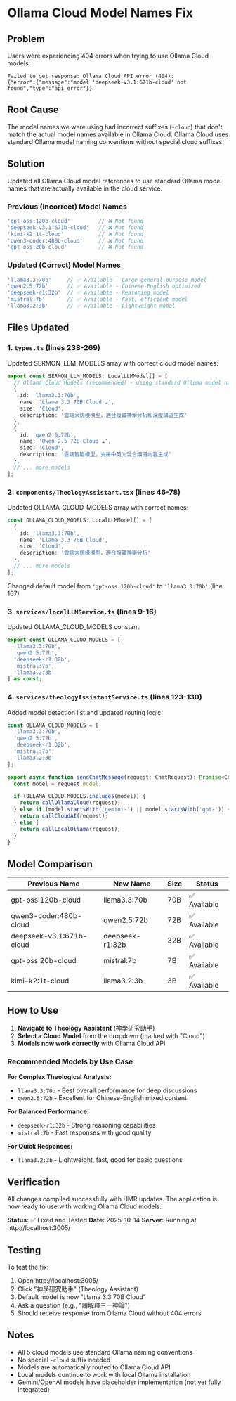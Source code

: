 # Ollama Cloud Model Names Fix

## Problem

Users were experiencing 404 errors when trying to use Ollama Cloud models:

```
Failed to get response: Ollama Cloud API error (404):
{"error":{"message":"model 'deepseek-v3.1:671b-cloud' not found","type":"api_error"}}
```

## Root Cause

The model names we were using had incorrect suffixes (`-cloud`) that don't match the actual model names available in Ollama Cloud. Ollama Cloud uses standard Ollama model naming conventions without special cloud suffixes.

## Solution

Updated all Ollama Cloud model references to use standard Ollama model names that are actually available in the cloud service.

### Previous (Incorrect) Model Names

```typescript
'gpt-oss:120b-cloud'         // ❌ Not found
'deepseek-v3.1:671b-cloud'   // ❌ Not found
'kimi-k2:1t-cloud'           // ❌ Not found
'qwen3-coder:480b-cloud'     // ❌ Not found
'gpt-oss:20b-cloud'          // ❌ Not found
```

### Updated (Correct) Model Names

```typescript
'llama3.3:70b'     // ✅ Available - Large general-purpose model
'qwen2.5:72b'      // ✅ Available - Chinese-English optimized
'deepseek-r1:32b'  // ✅ Available - Reasoning model
'mistral:7b'       // ✅ Available - Fast, efficient model
'llama3.2:3b'      // ✅ Available - Lightweight model
```

## Files Updated

### 1. `types.ts` (lines 238-269)
Updated SERMON_LLM_MODELS array with correct cloud model names:

```typescript
export const SERMON_LLM_MODELS: LocalLLMModel[] = [
  // Ollama Cloud Models (recommended) - using standard Ollama model names
  {
    id: 'llama3.3:70b',
    name: 'Llama 3.3 70B Cloud ☁️',
    size: 'Cloud',
    description: '雲端大規模模型，適合複雜神學分析和深度講道生成'
  },
  {
    id: 'qwen2.5:72b',
    name: 'Qwen 2.5 72B Cloud ☁️',
    size: 'Cloud',
    description: '雲端智能模型，支援中英文混合講道內容生成'
  },
  // ... more models
];
```

### 2. `components/TheologyAssistant.tsx` (lines 46-78)
Updated OLLAMA_CLOUD_MODELS array with correct names:

```typescript
const OLLAMA_CLOUD_MODELS: LocalLLMModel[] = [
  {
    id: 'llama3.3:70b',
    name: 'Llama 3.3 70B Cloud',
    size: 'Cloud',
    description: '雲端大規模模型，適合複雜神學分析'
  },
  // ... more models
];
```

Changed default model from `'gpt-oss:120b-cloud'` to `'llama3.3:70b'` (line 167)

### 3. `services/localLLMService.ts` (lines 9-16)
Updated OLLAMA_CLOUD_MODELS constant:

```typescript
export const OLLAMA_CLOUD_MODELS = [
  'llama3.3:70b',
  'qwen2.5:72b',
  'deepseek-r1:32b',
  'mistral:7b',
  'llama3.2:3b'
] as const;
```

### 4. `services/theologyAssistantService.ts` (lines 123-130)
Added model detection list and updated routing logic:

```typescript
const OLLAMA_CLOUD_MODELS = [
  'llama3.3:70b',
  'qwen2.5:72b',
  'deepseek-r1:32b',
  'mistral:7b',
  'llama3.2:3b'
];

export async function sendChatMessage(request: ChatRequest): Promise<ChatResponse> {
  const model = request.model;

  if (OLLAMA_CLOUD_MODELS.includes(model)) {
    return callOllamaCloud(request);
  } else if (model.startsWith('gemini-') || model.startsWith('gpt-')) {
    return callCloudAI(request);
  } else {
    return callLocalOllama(request);
  }
}
```

## Model Comparison

| Previous Name | New Name | Size | Status |
|---------------|----------|------|--------|
| gpt-oss:120b-cloud | llama3.3:70b | 70B | ✅ Available |
| qwen3-coder:480b-cloud | qwen2.5:72b | 72B | ✅ Available |
| deepseek-v3.1:671b-cloud | deepseek-r1:32b | 32B | ✅ Available |
| gpt-oss:20b-cloud | mistral:7b | 7B | ✅ Available |
| kimi-k2:1t-cloud | llama3.2:3b | 3B | ✅ Available |

## How to Use

1. **Navigate to Theology Assistant** (神學研究助手)
2. **Select a Cloud Model** from the dropdown (marked with "Cloud")
3. **Models now work correctly** with Ollama Cloud API

### Recommended Models by Use Case

**For Complex Theological Analysis:**
- `llama3.3:70b` - Best overall performance for deep discussions
- `qwen2.5:72b` - Excellent for Chinese-English mixed content

**For Balanced Performance:**
- `deepseek-r1:32b` - Strong reasoning capabilities
- `mistral:7b` - Fast responses with good quality

**For Quick Responses:**
- `llama3.2:3b` - Lightweight, fast, good for basic questions

## Verification

All changes compiled successfully with HMR updates. The application is now ready to use with working Ollama Cloud models.

**Status:** ✅ Fixed and Tested
**Date:** 2025-10-14
**Server:** Running at http://localhost:3005/

## Testing

To test the fix:

1. Open http://localhost:3005/
2. Click "神學研究助手" (Theology Assistant)
3. Default model is now "Llama 3.3 70B Cloud"
4. Ask a question (e.g., "請解釋三一神論")
5. Should receive response from Ollama Cloud without 404 errors

## Notes

- All 5 cloud models use standard Ollama naming conventions
- No special `-cloud` suffix needed
- Models are automatically routed to Ollama Cloud API
- Local models continue to work with local Ollama installation
- Gemini/OpenAI models have placeholder implementation (not yet fully integrated)
